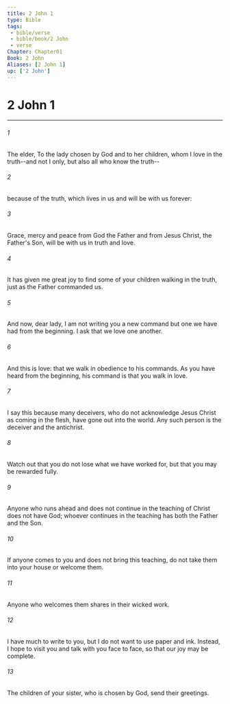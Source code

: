 ```yaml
---
title: 2 John 1
type: Bible
tags:
 - bible/verse
 - bible/book/2 John
 - verse
Chapter: Chapter01
Book: 2 John
Aliases: [2 John 1]
up: ['2 John']
---
```

# 2 John 1

***


###### 1 
The elder, To the lady chosen by God and to her children, whom I love in the truth--and not I only, but also all who know the truth-- 

###### 2 
because of the truth, which lives in us and will be with us forever: 

###### 3 
Grace, mercy and peace from God the Father and from Jesus Christ, the Father's Son, will be with us in truth and love. 

###### 4 
It has given me great joy to find some of your children walking in the truth, just as the Father commanded us. 

###### 5 
And now, dear lady, I am not writing you a new command but one we have had from the beginning. I ask that we love one another. 

###### 6 
And this is love: that we walk in obedience to his commands. As you have heard from the beginning, his command is that you walk in love. 

###### 7 
I say this because many deceivers, who do not acknowledge Jesus Christ as coming in the flesh, have gone out into the world. Any such person is the deceiver and the antichrist. 

###### 8 
Watch out that you do not lose what we have worked for, but that you may be rewarded fully. 

###### 9 
Anyone who runs ahead and does not continue in the teaching of Christ does not have God; whoever continues in the teaching has both the Father and the Son. 

###### 10 
If anyone comes to you and does not bring this teaching, do not take them into your house or welcome them. 

###### 11 
Anyone who welcomes them shares in their wicked work. 

###### 12 
I have much to write to you, but I do not want to use paper and ink. Instead, I hope to visit you and talk with you face to face, so that our joy may be complete. 

###### 13 
The children of your sister, who is chosen by God, send their greetings. 
